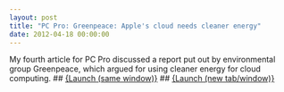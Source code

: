 ```yaml
---
layout: post
title: "PC Pro: Greenpeace: Apple's cloud needs cleaner energy"
date: 2012-04-18 00:00:00
---
```


My fourth article for PC Pro discussed a report put out by environmental group Greenpeace, which argued for using cleaner energy for cloud computing. ## <a href="http://www.pcpro.co.uk/news/cloud/374152/greenpeace-apples-cloud-needs-cleaner-energy?width=1050&height=800&iframe=true" class="colorbox-load">{Launch (same window)}</a> ## <a href="http://www.pcpro.co.uk/news/cloud/374152/greenpeace-apples-cloud-needs-cleaner-energy" target="_blank">{Launch (new tab/window)}</a>